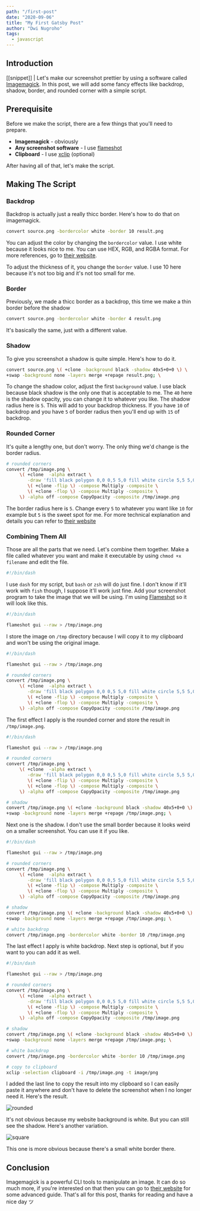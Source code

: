 ```yaml
---
path: "/first-post"
date: "2020-09-06"
title: "My First Gatsby Post"
author: "Dwi Nugroho"
tags:
  - javascript
---
```


## Introduction

[[snippet]]
| Let's make our screenshot prettier by using a software called [Imagemagick](https://imagemagick.org). In this post, we will add some fancy effects like backdrop, shadow, border, and rounded corner with a simple script.

## Prerequisite

Before we make the script, there are a few things that you'll need to prepare.

- **Imagemagick** - obviously
- **Any screenshot software** - I use [flameshot](https://flameshot.js.org/)
- **Clipboard** - I use [xclip](https://github.com/astrand/xclip) (optional)

After having all of that, let's make the script.

## Making The Script

### Backdrop

Backdrop is actually just a really thicc border. Here's how to do that on imagemagick.

```bash
convert source.png -bordercolor white -border 10 result.png
```

You can adjust the color by changing the `bordercolor` value. I use white because it looks nice to me. You can use HEX, RGB, and RGBA format. For more references, go to [their website](https://imagemagick.org/script/color.php).

To adjust the thickness of it, you change the `border` value. I use 10 here because it's not too big and it's not too small for me.

### Border

Previously, we made a thicc border as a backdrop, this time we make a thin border before the shadow

```bash
convert source.png -bordercolor white -border 4 result.png
```

It's basically the same, just with a different value.

### Shadow

To give you screenshot a shadow is quite simple. Here's how to do it.

```bash
convert source.png \( +clone -background black -shadow 40x5+0+0 \) \
+swap -background none -layers merge +repage result.png; \
```

To change the shadow color, adjust the first `background` value. I use black because black shadow is the only one that is acceptable to me. The `40` here is the shadow opacity, you can change it to whatever you like. The shadow radius here is `5`. This will add to your backdrop thickness. If you have `10` of backdrop and you have `5` of border radius then you'll end up with `15` of backdrop.

### Rounded Corner

It's quite a lengthy one, but don't worry. The only thing we'd change is the border radius.

```bash
# rounded corners
convert /tmp/image.png \
     \( +clone  -alpha extract \
        -draw 'fill black polygon 0,0 0,5 5,0 fill white circle 5,5 5,0' \
        \( +clone -flip \) -compose Multiply -composite \
        \( +clone -flop \) -compose Multiply -composite \
     \) -alpha off -compose CopyOpacity -composite /tmp/image.png
```

The border radius here is `5`. Change every `5` to whatever you want like `10` for example but `5` is the sweet spot for me. For more technical explanation and details you can refer to [their website](http://www.imagemagick.org/Usage/thumbnails/#rounded)

### Combining Them All

Those are all the parts that we need. Let's combine them together. Make a file called whatever you want and make it executable by using `chmod +x filename` and edit the file.

```bash
#!/bin/dash
```

I use `dash` for my script, but `bash` or `zsh` will do just fine. I don't know if it'll work with `fish` though, I suppose it'll work just fine. Add your screenshot program to take the image that we will be using. I'm using [Flameshot](https://flameshot.js.org/) so it will look like this.

```bash
#!/bin/dash

flameshot gui --raw > /tmp/image.png
```

I store the image on `/tmp` directory because I will copy it to my clipboard and won't be using the original image.

```bash
#!/bin/dash

flameshot gui --raw > /tmp/image.png

# rounded corners
convert /tmp/image.png \
     \( +clone  -alpha extract \
        -draw 'fill black polygon 0,0 0,5 5,0 fill white circle 5,5 5,0' \
        \( +clone -flip \) -compose Multiply -composite \
        \( +clone -flop \) -compose Multiply -composite \
     \) -alpha off -compose CopyOpacity -composite /tmp/image.png
```

The first effect I apply is the rounded corner and store the result in `/tmp/image.png`.

```bash
#!/bin/dash

flameshot gui --raw > /tmp/image.png

# rounded corners
convert /tmp/image.png \
     \( +clone  -alpha extract \
        -draw 'fill black polygon 0,0 0,5 5,0 fill white circle 5,5 5,0' \
        \( +clone -flip \) -compose Multiply -composite \
        \( +clone -flop \) -compose Multiply -composite \
     \) -alpha off -compose CopyOpacity -composite /tmp/image.png

# shadow
convert /tmp/image.png \( +clone -background black -shadow 40x5+0+0 \) \
+swap -background none -layers merge +repage /tmp/image.png; \
```

Next one is the shadow. I don't use the small border because it looks weird on a smaller screenshot. You can use it if you like.

```bash
#!/bin/dash

flameshot gui --raw > /tmp/image.png

# rounded corners
convert /tmp/image.png \
     \( +clone  -alpha extract \
        -draw 'fill black polygon 0,0 0,5 5,0 fill white circle 5,5 5,0' \
        \( +clone -flip \) -compose Multiply -composite \
        \( +clone -flop \) -compose Multiply -composite \
     \) -alpha off -compose CopyOpacity -composite /tmp/image.png

# shadow
convert /tmp/image.png \( +clone -background black -shadow 40x5+0+0 \) \
+swap -background none -layers merge +repage /tmp/image.png; \

# white backdrop
convert /tmp/image.png -bordercolor white -border 10 /tmp/image.png
```

The last effect I apply is white backdrop. Next step is optional, but if you want to you can add it as well.

```bash
#!/bin/dash

flameshot gui --raw > /tmp/image.png

# rounded corners
convert /tmp/image.png \
     \( +clone  -alpha extract \
        -draw 'fill black polygon 0,0 0,5 5,0 fill white circle 5,5 5,0' \
        \( +clone -flip \) -compose Multiply -composite \
        \( +clone -flop \) -compose Multiply -composite \
     \) -alpha off -compose CopyOpacity -composite /tmp/image.png

# shadow
convert /tmp/image.png \( +clone -background black -shadow 40x5+0+0 \) \
+swap -background none -layers merge +repage /tmp/image.png; \

# white backdrop
convert /tmp/image.png -bordercolor white -border 10 /tmp/image.png

# copy to clipboard
xclip -selection clipboard -i /tmp/image.png -t image/png
```

I added the last line to copy the result into my clipboard so I can easily paste it anywhere and don't have to delete the screenshot when I no longer need it. Here's the result.

![rounded](https://res.cloudinary.com/irrellia/image/upload/v1597111206/imagemagick/demo_v7n6wd.png)

It's not obvious because my website background is white. But you can still see the shadow. Here's another variation.

![square](https://res.cloudinary.com/irrellia/image/upload/v1597111205/imagemagick/demo2_escdkn.png)

This one is more obvious because there's a small white border there.

## Conclusion

Imagemagick is a powerful CLI tools to manipulate an image. It can do so much more, if you're interested on that then you can go to [their website](https://www.imagemagick.org/) for some advanced guide. That's all for this post, thanks for reading and have a nice day ツ
